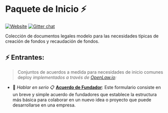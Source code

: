 # Paquete de Inicio ⚡
[![Website](https://img.shields.io/badge/Website-ssp-brightgreen.svg)](https://startup-starter-pack.gitbook.io/starters/)
[![Gitter chat](https://badges.gitter.im/Startup-Upstarts/community.png)](https://gitter.im/Startup-Upstarts/community)

Colección de documentos legales modelo para las necesidades típicas de creación de fondos y recaudación de fondos. 

## ⚡ Entrantes:
> Conjuntos de acuerdos a medida para necesidades de inicio comunes deploy *implementados a través de [OpenLaw.io](https://openlaw.io):*

* 💪 *Hablar en serio*
📋 [**Acuerdo de Fundador**](https://app.openlaw.io/template/Acuerdo%20de%20Fundador): Este formulario consiste en un breve y simple acuerdo de fundadores que establece la estructura más básica para colaborar en un nuevo idea o proyecto que puede desarrollarse en una empresa.
